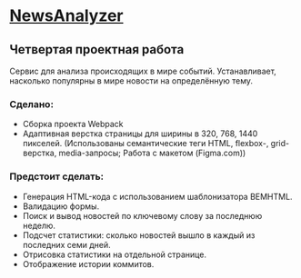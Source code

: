 # [NewsAnalyzer](https://nyan969.github.io/NewsAnalyzer/)
## Четвертая проектная работа
Сервис для анализа происходящих в мире событий. Устанавливает, насколько популярны в мире новости на определённую тему.
### Сделано:
* Сборка проекта Webpack
* Адаптивная верстка страницы для ширины в 320, 768, 1440 пикселей. (Использованы семантические теги HTML, flexbox-, grid-верстка, media-запросы; Работа с макетом (Figma.com))
### Предстоит сделать:
* Генерация HTML-кода с использованием шаблонизатора BEMHTML.
* Валидацию формы.
* Поиск и вывод новостей по ключевому слову за последнюю неделю.
* Подсчет статистики: сколько новостей вышло в каждый из последних семи дней. 
* Отрисовка статистики на отдельной странице.
* Отображение истории коммитов.

